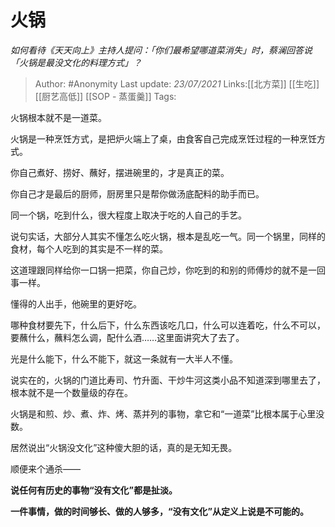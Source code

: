 # 火锅
*如何看待《天天向上》主持人提问：「你们最希望哪道菜消失」时，蔡澜回答说「火锅是最没文化的料理方式」？*

> Author: #Anonymity
> Last update: *23/07/2021* 
> Links:[[北方菜]] [[生吃]] [[厨艺高低]] [[SOP - 蒸蛋羹]]
> Tags:     



火锅根本就不是一道菜。

火锅是一种烹饪方式，是把炉火端上了桌，由食客自己完成烹饪过程的一种烹饪方式。

你自己煮好、捞好、蘸好，摆进碗里的，才是真正的菜。

你自己才是最后的厨师，厨房里只是帮你做汤底配料的助手而已。

同一个锅，吃到什么，很大程度上取决于吃的人自己的手艺。

说句实话，大部分人其实不懂怎么吃火锅，根本是乱吃一气。同一个锅里，同样的食材，每个人吃到的其实是不一样的菜。

这道理跟同样给你一口锅一把菜，你自己炒，你吃到的和别的师傅炒的就不是一回事一样。

懂得的人出手，他碗里的更好吃。

哪种食材要先下，什么后下，什么东西该吃几口，什么可以连着吃，什么不可以，要蘸什么，蘸料怎么调，配什么酒……这里面讲究大了去了。

光是什么能下，什么不能下，就这一条就有一大半人不懂。

说实在的，火锅的门道比寿司、竹升面、干炒牛河这类小品不知道深到哪里去了，根本就不是一个数量级的存在。

火锅是和煎、炒、煮、炸、烤、蒸并列的事物，拿它和“一道菜”比根本属于心里没数。

居然说出“火锅没文化”这种傻大胆的话，真的是无知无畏。

顺便来个通杀——

**说任何有历史的事物“没有文化”都是扯淡。**

**一件事情，做的时间够长、做的人够多，“没有文化”从定义上说是不可能的。**



